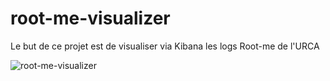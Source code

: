 # root-me-visualizer

Le but de ce projet est de visualiser via Kibana les logs Root-me de l'URCA

![root-me-visualizer](https://user-images.githubusercontent.com/12548183/158899873-4a0c7f5a-894a-42a2-bfb3-ba99226d6651.png)
